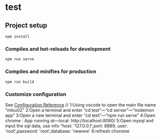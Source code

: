 # test

## Project setup
```
npm install
```

### Compiles and hot-reloads for development
```
npm run serve
```

### Compiles and minifies for production
```
npm run build
```

### Customize configuration
See [Configuration Reference](https://cli.vuejs.org/config/)
// 1:Using vscode to open the main file name “mlou02”
2:Open a terminal and enter “cd test”—“cd server”—“nodemon app”
3:Open a new terminal and enter “cd test”—“npm run serve”
4:Open chrome :  App running at—local:  http://localhost:8080/ 
5:Open mysql and input the sql data, use info “host: '127.0.0.1',port: 8889,
user: 'root',password: 'root',database: 'newww'
6:refresh chorome
